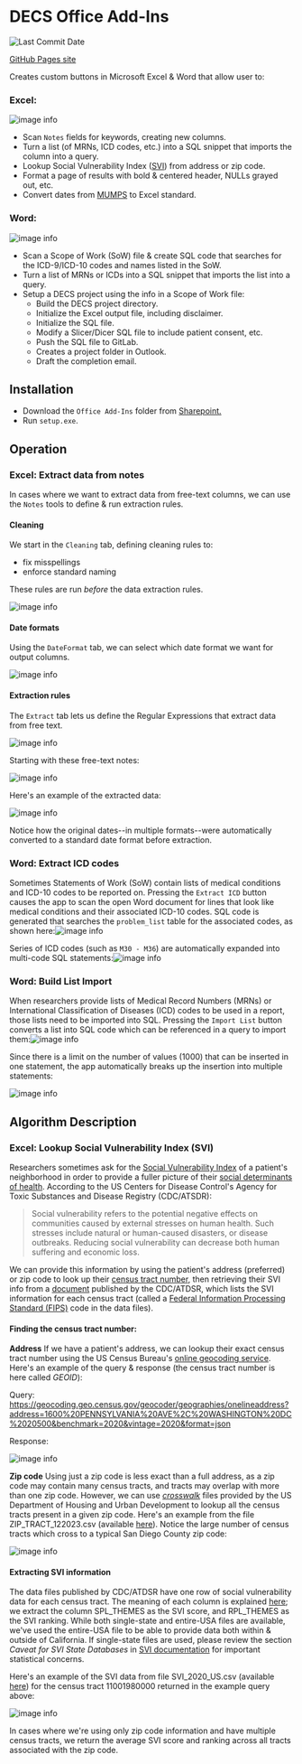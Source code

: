 # DECS Office Add-Ins
![Last Commit Date](./.github/badges/last-commit-badge.svg?dummy=8484744)

[GitHub Pages site](https://dbmi.github.io/DECS-Office-AddIns/)

Creates custom buttons in Microsoft Excel & Word that allow user to:
### Excel:
![image info](./DECS%20Excel%20Add-Ins/pictures/toolbar.png) 

* Scan `Notes` fields for keywords, creating new columns.
* Turn a list (of MRNs, ICD codes, etc.) into a SQL snippet that imports the column into a query.
* Lookup Social Vulnerability Index ([SVI](https://www.atsdr.cdc.gov/placeandhealth/svi/index.html)) from address or zip code.
* Format a page of results with bold & centered header, NULLs grayed out, etc.
* Convert dates from [MUMPS](https://en.wikipedia.org/wiki/MUMPS) to Excel standard.
### Word: 
![image info](./DECS%20Word%20Add-Ins/pictures/toolbar.png)
* Scan a Scope of Work (SoW) file & create SQL code that searches for the ICD-9/ICD-10 codes and names listed in the SoW.
* Turn a list of MRNs or ICDs into a SQL snippet that imports the list into a query.
* Setup a DECS project using the info in a Scope of Work file:
    - Build the DECS project directory.
    - Initialize the Excel output file, including disclaimer.
    - Initialize the SQL file.
    - Modify a Slicer/Dicer SQL file to include patient consent, etc.
    - Push the SQL file to GitLab.
    - Creates a project folder in Outlook.
    - Draft the completion email.

## Installation
* Download the `Office Add-Ins` folder from [Sharepoint.](https://ucsdhs.sharepoint.com/:f:/t/ACTRI-BMI-DECSPrivate/EhFYD_9zfX9GsNRN9enCMzABFKg6wmPh13zY_ps2qRJHSg?e=KYFZeG)
* Run `setup.exe`.

## Operation
### Excel: Extract data from notes
In cases where we want to extract data from free-text columns, we can use the `Notes` tools to define & run extraction rules.
#### Cleaning
We start in the `Cleaning` tab, defining cleaning rules to:
* fix misspellings
* enforce standard naming

These rules are run *before* the data extraction rules.

![image info](./DECS%20Excel%20Add-Ins/pictures/cleaning_rules.png)
#### Date formats
Using the `DateFormat` tab, we can select which date format we want for output columns.

![image info](./DECS%20Excel%20Add-Ins/pictures/date_formats.png)
#### Extraction rules
The `Extract` tab lets us define the Regular Expressions that extract data from free text.

![image info](./DECS%20Excel%20Add-Ins/pictures/extraction_rules.png)

Starting with these free-text notes:

![image info](./DECS%20Excel%20Add-Ins/pictures/notes_raw.png)

Here's an example of the extracted data:

![image info](./DECS%20Excel%20Add-Ins/pictures/notes_results.png)

Notice how the original dates--in multiple formats--were automatically converted to a standard date format before extraction.

### Word: Extract ICD codes
Sometimes Statements of Work (SoW) contain lists of medical conditions and ICD-10 codes to be reported on.
Pressing the `Extract ICD` button causes the app to scan the open Word document for lines that look like medical conditions and their associated ICD-10 codes. SQL code is generated that searches the `problem_list` table for the associated codes, as shown here:![image info](./DECS%20Word%20Add-Ins/pictures/ICD_to_sql_basic.png)

Series of ICD codes (such as `M30 - M36`) are automatically expanded into multi-code SQL statements:![image info](./DECS%20Word%20Add-Ins/pictures/series_expansion_sql.png)

### Word: Build List Import
When researchers provide lists of Medical Record Numbers (MRNs) or International Classification of Diseases (ICD) codes to be used in a report, those lists need to be imported into SQL. Pressing the `Import List` button converts a list into SQL code which can be referenced in a query to import them:![image info](./DECS%20Word%20Add-Ins/pictures/MRN_list_to_sql_top.png)

Since there is a limit on the number of values (1000) that can be inserted in one statement, the app automatically breaks up the insertion into multiple statements:

![image info](./DECS%20Word%20Add-Ins/pictures/MRN_list_break.png)

## Algorithm Description
### Excel: Lookup Social Vulnerability Index (SVI)
Researchers sometimes ask for the [Social Vulnerability Index](https://www.atsdr.cdc.gov/placeandhealth/svi/index.html) of a patient's neighborhood in order to provide a fuller picture of their [social determinants of health](https://health.gov/healthypeople/priority-areas/social-determinants-health). According to the US Centers for Disease Control's Agency for Toxic Substances and Disease Registry (CDC/ATSDR):

> Social vulnerability refers to the potential negative effects on communities caused by external stresses on human health. Such stresses include natural or human-caused disasters, or disease outbreaks. Reducing social vulnerability can decrease both human suffering and economic loss.

We can provide this information by using the patient's address (preferred) or zip code to look up their [census tract number](https://www.census.gov/programs-surveys/geography/about/glossary.html#par_textimage_13), then retrieving their SVI info from a [document](https://www.atsdr.cdc.gov/placeandhealth/svi/data_documentation_download.html) published by the CDC/ATDSR, which lists the SVI information for each census tract (called a [Federal Information Processing Standard (FIPS)](https://nitaac.nih.gov/resources/frequently-asked-questions/what-fips-code-and-why-do-i-need-one#:~:text=The%20Federal%20Information%20Processing%20Standard,equivalents%20in%20the%20United%20States.) code in the data files).

#### Finding the census tract number:
**Address**
If we have a patient's address, we can lookup their exact census tract number using the US Census Bureau's [online geocoding service](https://geocoding.geo.census.gov/geocoder/Geocoding_Services_API.html). Here's an example of the query & response (the census tract number is here called *GEOID*):

Query:
https://geocoding.geo.census.gov/geocoder/geographies/onelineaddress?address=1600%20PENNSYLVANIA%20AVE%2C%20WASHINGTON%20DC%2020500&benchmark=2020&vintage=2020&format=json

Response:

![image info](./DECS%20Excel%20Add-Ins/pictures/json_response.png)

**Zip code**
Using just a zip code is less exact than a full address, as a zip code may contain many census tracts, and tracts may overlap with more than one zip code. However, we can use [*crosswalk*](https://www.huduser.gov/portal/datasets/usps_crosswalk.html) files provided by the US Department of Housing and Urban Development to lookup all the census tracts present in a given zip code. Here's an example from the file ZIP_TRACT_122023.csv (available [here](https://www.huduser.gov/portal/datasets/usps_crosswalk.html)). Notice the large number of census tracts which cross to a typical San Diego County zip code:

![image info](./DECS%20Excel%20Add-Ins/pictures/crosswalk_multiple_tracts.png)

#### Extracting SVI information
The data files published by CDC/ATDSR have one row of social vulnerability data for each census tract. The meaning of each column is explained [here](https://www.atsdr.cdc.gov/placeandhealth/svi/documentation/SVI_documentation_2020.html); we extract the column SPL_THEMES as the SVI score, and RPL_THEMES as the SVI ranking. While both single-state and entire-USA files are available, we've used the entire-USA file to be able to provide data both within & outside of California. If single-state files are used, please review the section *Caveat for SVI State Databases* in [SVI documentation](https://www.atsdr.cdc.gov/placeandhealth/svi/documentation/SVI_documentation_2020.html) for important statistical concerns.

Here's an example of the SVI data from file SVI_2020_US.csv (available [here](https://www.atsdr.cdc.gov/placeandhealth/svi/data_documentation_download.html)) for the census tract 11001980000 returned in the example query above:

![image info](./DECS%20Excel%20Add-Ins/pictures/SVI_example.png)

In cases where we're using only zip code information and have multiple census tracts, we return the average SVI score and ranking across all tracts associated with the zip code.


